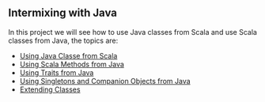 Intermixing with Java
-----------------------
In this project we will see how to use Java classes from Scala and use Scala classes from Java, the topics are:

* [Using Java Classe from Scala](https://github.com/robsonoduarte/learn-scala/blob/master/pragmatic-scala/intermixing-with-java/src/main/scala/br/com/mystudies/scala/UsingJavaClassesFromScala.scala)
* [Using Scala Methods from Java](https://github.com/robsonoduarte/learn-scala/blob/master/pragmatic-scala/intermixing-with-java/src/main/java/br/com/mystudies/scala/UsingScalaMethodsFromJava.java)
* [Using Traits from Java](https://github.com/robsonoduarte/learn-scala/blob/master/pragmatic-scala/intermixing-with-java/src/main/java/br/com/mystudies/scala/UsingTratisFromJava.java)
* [Using Singletons and Companion Objects from Java](https://github.com/robsonoduarte/learn-scala/blob/master/pragmatic-scala/intermixing-with-java/src/main/java/br/com/mystudies/scala/UsingSingletonsAndCompanionObjectsFromJava.java)
* [Extending Classes]()
